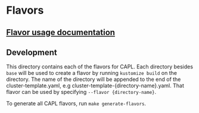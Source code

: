 # Flavors

## [Flavor usage documentation](https://linode.github.io/cluster-api-provider-linode/topics/flavors/flavors.html)

## Development

This directory contains each of the flavors for CAPL. Each directory besides `base` will be used to
create a flavor by running `kustomize build` on the directory. The name of the directory will be
appended to the end of the cluster-template.yaml, e.g cluster-template-{directory-name}.yaml. That
flavor can be used by specifying `--flavor {directory-name}`.

To generate all CAPL flavors, run `make generate-flavors`.

